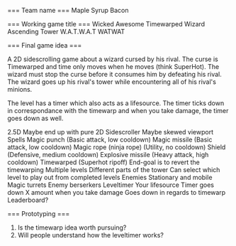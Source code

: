 === Team name ===
Maple Syrup Bacon

=== Working game title ===
Wicked Awesome Timewarped Wizard Ascending Tower
    W.A.T.W.A.T
    WATWAT

=== Final game idea ===

A 2D sidescrolling game about a wizard cursed by his rival. 
The curse is Timewarped and time only moves when he moves (think SuperHot).
The wizard must stop the curse before it consumes him by defeating his rival.
The wizard goes up his rival's tower while encountering all of his rival's minions.

The level has a timer which also acts as a lifesource.
The timer ticks down in correspondance with the timewarp and when you take damage, the timer goes down as well.

2.5D
    Maybe end up with pure 2D
Sidescroller
    Maybe skewed viewport
Spells
    Magic punch (Basic attack, low cooldown)
    Magic missile (Basic attack, low cooldown)
    Magic rope (ninja rope) (Utility, no cooldown)
    Shield (Defensive, medium cooldown)
    Explosive missile (Heavy attack, high cooldown)
Timewarped (Superhot ripoff)
    End-goal is to revert the timewarping
Multiple levels 
    Different parts of the tower
    Can select which level to play out from completed levels
Enemies
    Stationary and mobile
        Magic turrets
        Enemy berserkers
Leveltimer
    Your lifesource
        Timer goes down X amount when you take damage
    Goes down in regards to timewarp
    Leaderboard?

=== Prototyping ===

1. Is the timewarp idea worth pursuing?
2. Will people understand how the leveltimer works?
